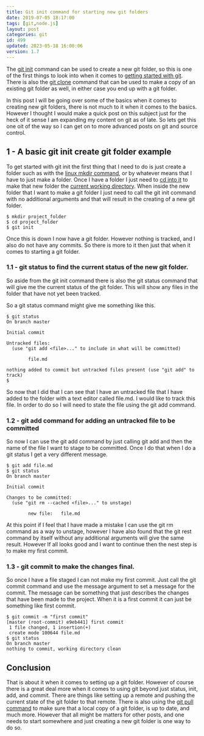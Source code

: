 ```yaml
---
title: Git init command for starting new git folders
date: 2019-07-05 18:17:00
tags: [git,node.js]
layout: post
categories: git
id: 499
updated: 2023-05-18 16:00:06
version: 1.7
---
```


The [git init](https://git-scm.com/docs/git-init) command can be used to create a new git folder, so this is one of the first things to look into when it comes to [getting started with git](https://git-scm.com/book/en/v2/Git-Basics-Getting-a-Git-Repository). There is also the [git clone](/2023/05/11/git-clone/) command that can be used to make a copy of an existing git folder as well, in either case you end up with a git folder. 

In this post I will be going over some of the basics when it comes to creating new git folders, there is not much to it when it comes to the basics. However I thought I would make a quick post on this subject just for the heck of it sense I am expanding my content on git as of late. So lets get this one oit of the way so I can get on to more advanced posts on git and source control.

<!-- more -->

## 1 - A basic git init create git folder example

To get started with git init the first thing that I need to do is just create a folder such as with the [linux mkdir command](/2021/06/30/linux-mkdir/), or by whatever means that I have to just make a folder. Once I have a folder I just need to [cd into it](/2021/02/10/linux-cd/) to make that new folder the [current working directory](/2021/07/06/linux-pwd/). When inside the new folder that I want to make a git folder I just need to call the git init command with no additional arguments and that will result in the creating of a new git folder.

```
$ mkdir project_folder
$ cd project_folder
$ git init
```

Once this is down I now have a git folder. However nothing is tracked, and I also do not have any commits. So there is more to it then just that when it comes to starting a git folder.

### 1.1 - git status to find the current status of the new git folder.

So aside from the git init command there is also the git status command that will give me the current status of the git folder. This will show any files in the folder that have not yet been tracked.

So a git status command might give me something like this.
```
$ git status
On branch master
 
Initial commit
 
Untracked files:
  (use "git add <file>..." to include in what will be committed)
 
        file.md
 
nothing added to commit but untracked files present (use "git add" to track)
$
```

So now that I did that I can see that I have an untracked file that I have added to the folder with a text editor called file.md. I would like to track this file. In order to do so I will need to state the file using the git add command.

### 1.2 - git add command for adding an untracked file to be committed

So now I can use the git add command by just calling git add and then the name of the file I want to stage to be committed. Once I do that when I do a git status I get a very different message.

```
$ git add file.md
$ git status
On branch master

Initial commit

Changes to be committed:
  (use "git rm --cached <file>..." to unstage)

        new file:   file.md
```

At this point if I feel that I have made a mistake I can use the git rm command as a way to unstage, however I have also found that the git rest command by itself without any additional arguments will give the same result. However If all looks good and I want to continue then the nest step is to make my first commit.

### 1.3 - git commit to make the changes final.

So once I have a file staged I can not make my first commit. Just call the git commit command and use the message argument to set a message for the commit. The message can be something that just describes the changes that have been made to the project. When it is a first commit it can just be something like first commit.

```
$ git commit -m "first commit"
[master (root-commit) e9eb441] first commit
 1 file changed, 1 insertion(+)
 create mode 100644 file.md
$ git status
On branch master
nothing to commit, working directory clean
```

## Conclusion

That is about it when it comes to setting up a git folder. However of course there is a great deal more when it comes to using git beyond just status, init, add, and commit. There are things like setting up a remote and pushing the current state of the git folder to that remote. There is also using the [git pull command](/2023/05/18/git-pull/) to make sure that a local copy of a git folder, is up to date, and much more. However that all might be matters for other posts, and one needs to start somewhere and just creating a new git folder is one way to do so.
